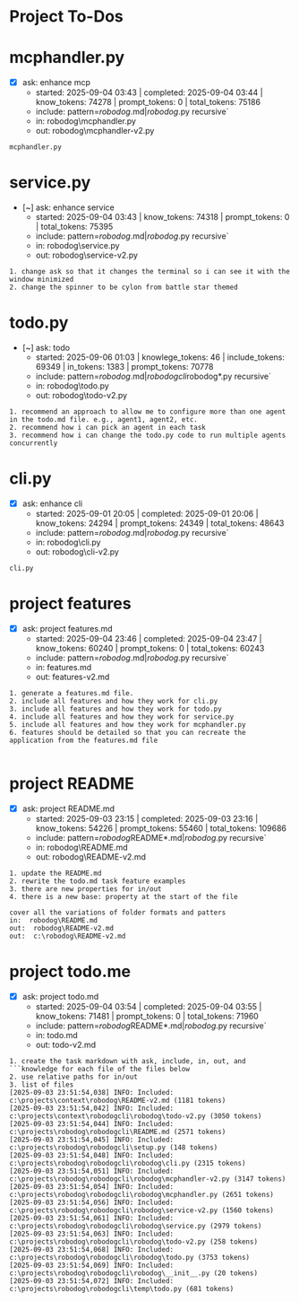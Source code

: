 # Project To-Dos
  
# mcphandler.py
- [x] ask: enhance mcp
  - started: 2025-09-04 03:43 | completed: 2025-09-04 03:44 | know_tokens: 74278 | prompt_tokens: 0 | total_tokens: 75186
  - include: pattern=*robodog*.md|*robodog*.py  recursive`
  - in:  robodog\mcphandler.py
  - out:  robodog\mcphandler-v2.py
```knowledge
mcphandler.py

```


# service.py
- [~] ask: enhance service
  - started: 2025-09-04 03:43 | know_tokens: 74318 | prompt_tokens: 0 | total_tokens: 75395
  - include: pattern=*robodog*.md|*robodog*.py  recursive`
  - in:  robodog\service.py
  - out:  robodog\service-v2.py
```knowledge
1. change ask so that it changes the terminal so i can see it with the window minimized
2. change the spinner to be cylon from battle star themed
```

# todo.py
- [~] ask: todo
  - started: 2025-09-06 01:03 | knowlege_tokens: 46 | include_tokens: 69349 | in_tokens: 1383 | prompt_tokens: 70778
  - include: pattern=*robodog*.md|*robodogcli*robodog*.py  recursive`
  - in:  robodog\todo.py
  - out:  robodog\todo-v2.py
```knowledge
1. recommend an approach to allow me to configure more than one agent in the todo.md file. e.g., agent1, agent2, etc.
2. recommend how i can pick an agent in each task
3. recommend how i can change the todo.py code to run multiple agents concurrently
```


# cli.py
- [x] ask: enhance cli
  - started: 2025-09-01 20:05 | completed: 2025-09-01 20:06 | know_tokens: 24294 | prompt_tokens: 24349 | total_tokens: 48643
  - include: pattern=*robodog*.md|*robodog*.py  recursive`
  - in:  robodog\cli.py
  - out:  robodog\cli-v2.py
```knowledge
cli.py

```

# project features
- [x] ask: project features.md
  - started: 2025-09-04 23:46 | completed: 2025-09-04 23:47 | know_tokens: 60240 | prompt_tokens: 0 | total_tokens: 60243
  - include: pattern=*robodog*.md|*robodog*.py  recursive`
  - in:  features.md
  - out:  features-v2.md
```knowledge
1. generate a features.md file. 
2. include all features and how they work for cli.py
3. include all features and how they work for todo.py
4. include all features and how they work for service.py
5. include all features and how they work for mcphandler.py 
6. features should be detailed so that you can recreate the application from the features.md file


```


# project README
- [x] ask: project README.md
  - started: 2025-09-03 23:15 | completed: 2025-09-03 23:16 | know_tokens: 54226 | prompt_tokens: 55460 | total_tokens: 109686
  - include: pattern=*robodog*README*.md|*robodog*.py  recursive`
  - in:  robodog\README.md
  - out:  robodog\README-v2.md
```knowledge
1. update the README.md
2. rewrite the todo.md task feature examples
3. there are new properties for in/out
4. there is a new base: property at the start of the file

cover all the variations of folder formats and patters
in:  robodog\README.md
out:  robodog\README-v2.md
out:  c:\robodog\README-v2.md

```

# project todo.me
- [x] ask: project todo.md
  - started: 2025-09-04 03:54 | completed: 2025-09-04 03:55 | know_tokens: 71481 | prompt_tokens: 0 | total_tokens: 71960
  - include: pattern=*robodog*README*.md|*robodog*.py  recursive`
  - in:  todo.md
  - out:  todo-v2.md
```knowledge
1. create the task markdown with ask, include, in, out, and ```knowledge for each file of the files below
2. use relative paths for in/out
3. list of files
[2025-09-03 23:51:54,038] INFO: Included: c:\projects\context\robodog\README-v2.md (1181 tokens)
[2025-09-03 23:51:54,042] INFO: Included: c:\projects\context\robodogcli\robodog\todo-v2.py (3050 tokens)
[2025-09-03 23:51:54,044] INFO: Included: c:\projects\robodog\robodogcli\README.md (2571 tokens)
[2025-09-03 23:51:54,045] INFO: Included: c:\projects\robodog\robodogcli\setup.py (148 tokens)
[2025-09-03 23:51:54,048] INFO: Included: c:\projects\robodog\robodogcli\robodog\cli.py (2315 tokens)
[2025-09-03 23:51:54,051] INFO: Included: c:\projects\robodog\robodogcli\robodog\mcphandler-v2.py (3147 tokens)
[2025-09-03 23:51:54,054] INFO: Included: c:\projects\robodog\robodogcli\robodog\mcphandler.py (2651 tokens)
[2025-09-03 23:51:54,056] INFO: Included: c:\projects\robodog\robodogcli\robodog\service-v2.py (1560 tokens)
[2025-09-03 23:51:54,061] INFO: Included: c:\projects\robodog\robodogcli\robodog\service.py (2979 tokens)
[2025-09-03 23:51:54,063] INFO: Included: c:\projects\robodog\robodogcli\robodog\todo-v2.py (258 tokens)
[2025-09-03 23:51:54,068] INFO: Included: c:\projects\robodog\robodogcli\robodog\todo.py (3753 tokens)
[2025-09-03 23:51:54,069] INFO: Included: c:\projects\robodog\robodogcli\robodog\__init__.py (20 tokens)
[2025-09-03 23:51:54,072] INFO: Included: c:\projects\robodog\robodogcli\temp\todo.py (681 tokens)

```
